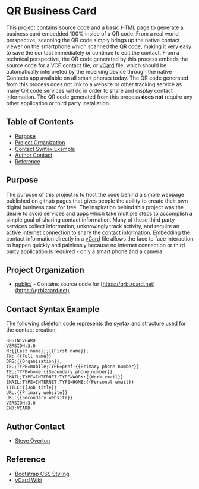 # QR Business Card

This project contains source code and a basic HTML page to generate a business card embedded 100% inside of a QR code.  From a real world perspective, scanning the QR code simply brings up the native contact viewer on the smartphone which scanned the QR code, making it very easy to save the contact immediately or continue to edit the contact.  From a technical perspective, the QR code generated by this process embeds the source code for a VCF contact file, or [vCard](https://en.wikipedia.org/wiki/VCard) file, which should be automatically interpreted by the receiving device through the native Contacts app available on all smart phones today.  The QR code generated from this process does not link to a website or other tracking service as many QR code services will do in order to share and display contact information.  The QR code generated from this process **does not** require any other application or third party installation.

## Table of Contents
- [Purpose](#purpose)
- [Project Organization](#project-organization)
- [Contact Syntax Example](#contact-syntax-example)
- [Author Contact](#author-contact)
- [Reference](#reference)

## Purpose

The purpose of this project is to host the code behind a simple webpage published on github pages that gives people the ability to create their own digital business card for free.  The inspiration behind this project was the desire to avoid services and apps which take multiple steps to accomplish a simple goal of sharing contact information.  Many of these third party services collect information, unknowingly track activity, and require an active internet connection to share the contact information.  Embedding the contact information directly in a [vCard](https://en.wikipedia.org/wiki/VCard) file allows the face to face interaction to happen quickly and painlessly because no internet connection or third party application is required - only a smart phone and a camera.

## Project Organization

- [public/](./public/) - Contains source code for [https://qrbizcard.net](https://qrbizcard.net)

## Contact Syntax Example

The following skeleton code represents the syntax and structure used for the contact creation.

```
BEGIN:VCARD
VERSION:3.0
N:{{Last name}};{{First name}};
FN: {{Full name}}
ORG:{{Organization}};
TEL;TYPE=mobile;TYPE=pref:{{Primary phone number}}
TEL;TYPE=home:{{Secondary phone number}}
EMAIL;TYPE=INTERNET;TYPE=WORK:{{Work email}}
EMAIL;TYPE=INTERNET;TYPE=HOME:{{Personal email}}
TITLE:{{Job title}}
URL:{{Primary website}}
URL:{{Secondary website}}
VERSION:3.0
END:VCARD
```

## Author Contact

- [Steve Overton](https://www.linkedin.com/in/overton/)

## Reference

- [Bootstrap CSS Styling](https://getbootstrap.com/)
- [vCard Wiki](https://en.wikipedia.org/wiki/VCard)

